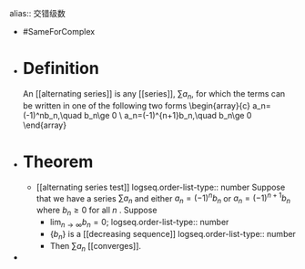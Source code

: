 alias:: 交错级数

- #SameForComplex
- # Definition
  An [[alternating series]] is any [[series]], $∑a_n$, for which the terms can be written in one of the following two forms
  \begin{array}{c}
  a_n=(-1)^nb_n,\quad b_n\ge 0 \\
  a_n=(-1)^{n+1}b_n,\quad b_n\ge 0
  \end{array}
- # Theorem
	- [[alternating series test]]
	  logseq.order-list-type:: number
	  Suppose that we have a series $\sum a_{n}$ and either $a_{n}=(-1)^{n} b_{n}$ or $a_{n}=(-1)^{n+1} b_{n}$ where $b_{n} \geq 0$ for all $n$ . Suppose
		- $\lim _{n \rightarrow \infty} b_{n}=0$;
		  logseq.order-list-type:: number
		- $\left\{b_{n}\right\}$  is a [[decreasing sequence]]
		  logseq.order-list-type:: number
		- Then $\sum a_{n}$  [[converges]].
-